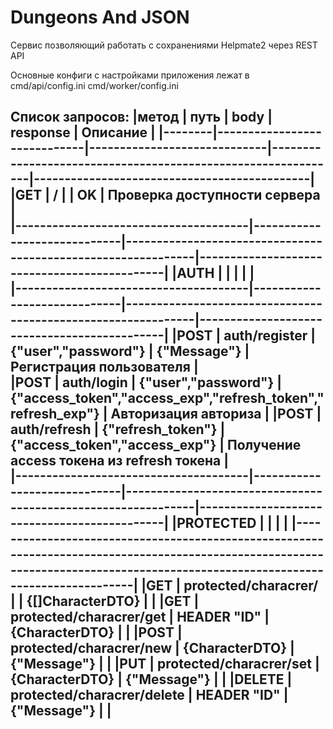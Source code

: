 # Dungeons And JSON

Сервис позволяющий работать с сохранениями Helpmate2 через REST API

Основные конфиги с настройками приложения лежат в
cmd/api/config.ini
cmd/worker/config.ini


Список запросов: 
  |метод   |  путь                       |  body                       |  response                                                    |     Описание   				    |
  |--------|-----------------------------|-----------------------------|--------------------------------------------------------------|---------------------------------------------|
  |GET     |  /                          |                             | OK                                                           |   Проверка доступности сервера		    |				
  |--------------------------------------|-----------------------------|--------------------------------------------------------------|---------------------------------------------|
  |AUTH    |				 |			       |							      |   					    |								
  |--------------------------------------|-----------------------------|--------------------------------------------------------------|---------------------------------------------|
  |POST    |  auth/register              | {"user","password"}         | {"Message"}                                                  |   Регистрация пользователя		    |						
  |POST    |  auth/login                 |  {"user","password"}        | {"access_token","access_exp","refresh_token","refresh_exp"}  |   Авторизация авториза			    |
  |POST    |  auth/refresh               |  {"refresh_token"}          |  {"access_token","access_exp"}                               |   Получение access токена из refresh токена |                                                           
  |--------------------------------------|-----------------------------|--------------------------------------------------------------|---------------------------------------------|
  |PROTECTED				 |			       |							      |   					    |
  |---------------------------------------------------------------------------------------------------------------------------------------------------------------------------------|
  |GET     |  protected/characrer/       |                             |  {[]CharacterDTO}					      |						    |
  |GET     |  protected/characrer/get    |   HEADER "ID"               |  {CharacterDTO}			 		      |						    |
  |POST    |  protected/characrer/new    |   {CharacterDTO}            |  {"Message"}			      			      |						    |
  |PUT     |  protected/characrer/set    |   {CharacterDTO}            |  {"Message"}						      |						    | 
  |DELETE  |  protected/characrer/delete |   HEADER "ID"               |  {"Message"}						      |						    |
  -----------------------------------------------------------------------------------------------------------------------------------------------------------------------------------
